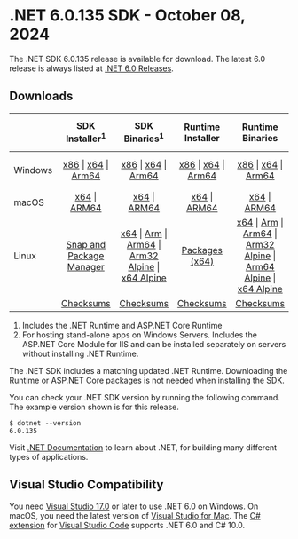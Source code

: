 # .NET 6.0.135 SDK - October 08, 2024

The .NET SDK 6.0.135 release is available for download. The latest 6.0 release is always listed at [.NET 6.0 Releases](../README.md).

## Downloads

|           | SDK Installer<sup>1</sup>                        | SDK Binaries<sup>1</sup>                 | Runtime Installer                                        | Runtime Binaries                                 | ASP.NET Core Runtime           |Windows Desktop Runtime          |
| --------- | :------------------------------------------:     | :----------------------:                 | :---------------------------:                            | :-------------------------:                      | :-----------------:            | :-----------------:            |
| Windows   | [x86][dotnet-sdk-win-x86.exe] \| [x64][dotnet-sdk-win-x64.exe] \| [Arm64][dotnet-sdk-win-arm64.exe] | [x86][dotnet-sdk-win-x86.zip] \| [x64][dotnet-sdk-win-x64.zip] \|  [Arm64][dotnet-sdk-win-arm64.zip] | [x86][dotnet-runtime-win-x86.exe] \| [x64][dotnet-runtime-win-x64.exe] \| [Arm64][dotnet-runtime-win-arm64.exe] | [x86][dotnet-runtime-win-x86.zip] \| [x64][dotnet-runtime-win-x64.zip] \| [Arm64][dotnet-runtime-win-arm64.zip] | [x86][aspnetcore-runtime-win-x86.exe] \| [x64][aspnetcore-runtime-win-x64.exe] \|<br/> [Hosting Bundle][dotnet-hosting-win.exe]<sup>2</sup> | [x86][windowsdesktop-runtime-win-x86.exe] \| [x64][windowsdesktop-runtime-win-x64.exe] \| [Arm64][windowsdesktop-runtime-win-arm64.exe] |
| macOS     | [x64][dotnet-sdk-osx-x64.pkg] \| [ARM64][dotnet-sdk-osx-arm64.pkg] | [x64][dotnet-sdk-osx-x64.tar.gz] \| [ARM64][dotnet-sdk-osx-arm64.tar.gz]  | [x64][dotnet-runtime-osx-x64.pkg] \| [ARM64][dotnet-runtime-osx-arm64.pkg] | [x64][dotnet-runtime-osx-x64.tar.gz] \| [ARM64][dotnet-runtime-osx-arm64.tar.gz]| [x64][aspnetcore-runtime-osx-x64.tar.gz] \| [ARM64][aspnetcore-runtime-osx-arm64.tar.gz] | - |<sup>1</sup>
| Linux     |  [Snap and Package Manager](../install-linux.md)  | [x64][dotnet-sdk-linux-x64.tar.gz] \| [Arm][dotnet-sdk-linux-arm.tar.gz]  \| [Arm64][dotnet-sdk-linux-arm64.tar.gz] \| [Arm32 Alpine][dotnet-sdk-linux-musl-arm.tar.gz]  \| [x64 Alpine][dotnet-sdk-linux-musl-x64.tar.gz] | [Packages (x64)][linux-packages] | [x64][dotnet-runtime-linux-x64.tar.gz] \| [Arm][dotnet-runtime-linux-arm.tar.gz] \| [Arm64][dotnet-runtime-linux-arm64.tar.gz] \| [Arm32 Alpine][dotnet-runtime-linux-musl-arm.tar.gz] \| [Arm64 Alpine][dotnet-runtime-linux-musl-arm64.tar.gz] \| [x64 Alpine][dotnet-runtime-linux-musl-x64.tar.gz]  | [x64][aspnetcore-runtime-linux-x64.tar.gz]<sup>1</sup>  \| [Arm][aspnetcore-runtime-linux-arm.tar.gz]<sup>1</sup> \| [Arm64][aspnetcore-runtime-linux-arm64.tar.gz]<sup>1</sup> \| [x64 Alpine][aspnetcore-runtime-linux-musl-x64.tar.gz] | - | <sup>1</sup> |
|  | [Checksums][checksums-sdk]                             | [Checksums][checksums-sdk]                                      | [Checksums][checksums-runtime]                             | [Checksums][checksums-runtime]  | [Checksums][checksums-runtime]  | [Checksums][checksums-runtime]

1. Includes the .NET Runtime and ASP.NET Core Runtime
2. For hosting stand-alone apps on Windows Servers. Includes the ASP.NET Core Module for IIS and can be installed separately on servers without installing .NET Runtime.

The .NET SDK includes a matching updated .NET Runtime. Downloading the Runtime or ASP.NET Core packages is not needed when installing the SDK.

You can check your .NET SDK version by running the following command. The example version shown is for this release.

```console
$ dotnet --version
6.0.135
```

Visit [.NET Documentation](https://learn.microsoft.com/dotnet/core/) to learn about .NET, for building many different types of applications.

## Visual Studio Compatibility

You need [Visual Studio 17.0](https://visualstudio.microsoft.com) or later to use .NET 6.0 on Windows. On macOS, you need the latest version of [Visual Studio for Mac](https://visualstudio.microsoft.com/vs/mac/). The [C# extension](https://code.visualstudio.com/docs/languages/dotnet) for [Visual Studio Code](https://code.visualstudio.com/) supports .NET 6.0 and C# 10.0.

[blob-runtime]: https://dotnetcli.blob.core.windows.net/dotnet/Runtime/
[blob-sdk]: https://dotnetcli.blob.core.windows.net/dotnet/Sdk/
[release-notes]: 6.0.135.md

[checksums-runtime]: https://dotnetcli.blob.core.windows.net/dotnet/checksums/6.0.35-sha.txt
[checksums-sdk]: https://dotnetcli.blob.core.windows.net/dotnet/checksums/6.0.35-sha.txt

[linux-install]: https://learn.microsoft.com/dotnet/core/install/linux

[dotnet-blog]:  https://devblogs.microsoft.com/dotnet/May-2024-updates/
[aspnet-blog]: https://devblogs.microsoft.com/dotnet/announcing-asp-net-core-in-net-6/
[maui-blog]: https://devblogs.microsoft.com/dotnet/update-on-dotnet-maui/
[linux-packages]: ../install-linux.md



[//]: # ( Runtime 6.0.35)
[dotnet-runtime-linux-arm.tar.gz]: https://download.visualstudio.microsoft.com/download/pr/2c52af07-c968-4edd-acb7-766d81766809/9de0174ec8abfc27498b763c0e1bd370/dotnet-runtime-6.0.35-linux-arm.tar.gz
[dotnet-runtime-linux-arm64.tar.gz]: https://download.visualstudio.microsoft.com/download/pr/8f344652-6b7e-4136-b6ca-c1a46d998835/e00bad479ac747a8ddc90e7d006aaa52/dotnet-runtime-6.0.35-linux-arm64.tar.gz
[dotnet-runtime-linux-musl-arm.tar.gz]: https://download.visualstudio.microsoft.com/download/pr/4355d376-a0b5-4b33-8a80-3171b45100bb/d8ee2b66411370f06b55daaaa8bbac4f/dotnet-runtime-6.0.35-linux-musl-arm.tar.gz
[dotnet-runtime-linux-musl-arm64.tar.gz]: https://download.visualstudio.microsoft.com/download/pr/b737d8bf-ec51-490b-a86d-fd6309965ed4/c2631e668020a1114fd5aa54adabb19f/dotnet-runtime-6.0.35-linux-musl-arm64.tar.gz
[dotnet-runtime-linux-musl-x64.tar.gz]: https://download.visualstudio.microsoft.com/download/pr/30443c06-a028-4ccc-88b0-8a98691ec823/d0ee93efc931577aa00eabf7cfea98ad/dotnet-runtime-6.0.35-linux-musl-x64.tar.gz
[dotnet-runtime-linux-x64.tar.gz]: https://download.visualstudio.microsoft.com/download/pr/79e3d66e-14b8-4c20-9816-37c0c0964c8c/98ed84be388dfa1a7db279e9beefbee8/dotnet-runtime-6.0.35-linux-x64.tar.gz
[dotnet-runtime-osx-arm64.pkg]: https://download.visualstudio.microsoft.com/download/pr/58978ceb-5de3-49e2-b571-972825b08f0a/f1bd9b1bb5b25b8c9cee40ed9a3d8023/dotnet-runtime-6.0.35-osx-arm64.pkg
[dotnet-runtime-osx-arm64.tar.gz]: https://download.visualstudio.microsoft.com/download/pr/079437b4-612a-4a5e-be11-decf9fd90666/1932ebb2603542a3b647d958c9412824/dotnet-runtime-6.0.35-osx-arm64.tar.gz
[dotnet-runtime-osx-x64.pkg]: https://download.visualstudio.microsoft.com/download/pr/26920664-d754-4f76-9c99-e69116348e82/a40315371cc607c9f18478c93f2a676a/dotnet-runtime-6.0.35-osx-x64.pkg
[dotnet-runtime-osx-x64.tar.gz]: https://download.visualstudio.microsoft.com/download/pr/55a4f552-2e06-4ecf-bb99-873cc072646f/0b2a5a90c60e8ceb862aa7f7160cf0e8/dotnet-runtime-6.0.35-osx-x64.tar.gz
[dotnet-runtime-win-arm64.exe]: https://download.visualstudio.microsoft.com/download/pr/a223c45b-4777-4056-aea2-653c576d8115/bf8af63c6e625be4afa85ec093e81e65/dotnet-runtime-6.0.35-win-arm64.exe
[dotnet-runtime-win-arm64.zip]: https://download.visualstudio.microsoft.com/download/pr/1066aa1a-7ef7-479f-b503-e70de2870136/0155525b5873f4f56085b755c476551f/dotnet-runtime-6.0.35-win-arm64.zip
[dotnet-runtime-win-x64.exe]: https://download.visualstudio.microsoft.com/download/pr/c4f65621-b36b-46a9-8380-d5b660bef27e/0185fd72055dcdca86166b99add71686/dotnet-runtime-6.0.35-win-x64.exe
[dotnet-runtime-win-x64.zip]: https://download.visualstudio.microsoft.com/download/pr/1c020376-0cd2-47c5-81b6-136c7a12886c/665f124707f1e9373110cf36bec859aa/dotnet-runtime-6.0.35-win-x64.zip
[dotnet-runtime-win-x86.exe]: https://download.visualstudio.microsoft.com/download/pr/a90fb5dc-f488-400e-85ca-843a13640f56/483d24638cc2bedaddab43734aa2e447/dotnet-runtime-6.0.35-win-x86.exe
[dotnet-runtime-win-x86.zip]: https://download.visualstudio.microsoft.com/download/pr/03918769-c10a-437d-9906-ebf7c5d0e77d/f49b6a1b975056324396d746bf9aea2a/dotnet-runtime-6.0.35-win-x86.zip

[//]: # ( WindowsDesktop 6.0.35)
[windowsdesktop-runtime-win-arm64.exe]: https://download.visualstudio.microsoft.com/download/pr/59aa44e0-fc7b-49e3-a47b-9b9b186e5716/f819ee6c199b807772b9d313317a0c39/windowsdesktop-runtime-6.0.35-win-arm64.exe
[windowsdesktop-runtime-win-arm64.zip]: https://download.visualstudio.microsoft.com/download/pr/86cfce34-0c0c-4b96-b83c-1a3d19a34e92/0980a4955f6b392caa71045be17b5a55/windowsdesktop-runtime-6.0.35-win-arm64.zip
[windowsdesktop-runtime-win-x64.exe]: https://download.visualstudio.microsoft.com/download/pr/0bfb4b48-9221-491f-8157-eed2307f13e6/3d7890b36ae32759d141633afd43787e/windowsdesktop-runtime-6.0.35-win-x64.exe
[windowsdesktop-runtime-win-x64.zip]: https://download.visualstudio.microsoft.com/download/pr/68d58272-acee-4909-a46c-0a5984d52d1a/648e6164e93a6aebf9bdf88438a5155b/windowsdesktop-runtime-6.0.35-win-x64.zip
[windowsdesktop-runtime-win-x86.exe]: https://download.visualstudio.microsoft.com/download/pr/1ae73e99-0083-4dbb-b0c1-438385f1b593/3dadc5bcb35f51e35741ecb4429f51be/windowsdesktop-runtime-6.0.35-win-x86.exe
[windowsdesktop-runtime-win-x86.zip]: https://download.visualstudio.microsoft.com/download/pr/dee59629-61ec-4ca4-9cf8-e46f58ecb616/5df2e2530116a5b3901c2f7f3eb0d70c/windowsdesktop-runtime-6.0.35-win-x86.zip

[//]: # ( ASP 6.0.35)
[aspnetcore-runtime-linux-arm.tar.gz]: https://download.visualstudio.microsoft.com/download/pr/44b0aa96-3ad1-4406-946f-680e9a52897b/8a6b84db7a63924f98b4197ce07313be/aspnetcore-runtime-6.0.35-linux-arm.tar.gz
[aspnetcore-runtime-linux-arm64.tar.gz]: https://download.visualstudio.microsoft.com/download/pr/5b5b9407-22c3-4ea4-aefe-c958ea78e7d1/1abb142a2ff944d822d133af369dbe21/aspnetcore-runtime-6.0.35-linux-arm64.tar.gz
[aspnetcore-runtime-linux-musl-arm.tar.gz]: https://download.visualstudio.microsoft.com/download/pr/5d62f7bf-a359-4213-9801-a6e625abcd5f/3d21aef16435231e8dba45d9d97b66f4/aspnetcore-runtime-6.0.35-linux-musl-arm.tar.gz
[aspnetcore-runtime-linux-musl-arm64.tar.gz]: https://download.visualstudio.microsoft.com/download/pr/fd8b54ab-b3da-4bbc-8cad-e15955a61813/f8afd41bb9cf46a39da72177b56b3a29/aspnetcore-runtime-6.0.35-linux-musl-arm64.tar.gz
[aspnetcore-runtime-linux-musl-x64.tar.gz]: https://download.visualstudio.microsoft.com/download/pr/69cd357d-c16c-4578-a109-8fbcdd5f0e30/9c6b46794e4c784fdec1990ffeffb021/aspnetcore-runtime-6.0.35-linux-musl-x64.tar.gz
[aspnetcore-runtime-linux-x64.tar.gz]: https://download.visualstudio.microsoft.com/download/pr/ccdb3628-8f55-411b-b0f1-669d42604ad8/81283ab8762aaab1be72772711f07f86/aspnetcore-runtime-6.0.35-linux-x64.tar.gz
[aspnetcore-runtime-osx-arm64.tar.gz]: https://download.visualstudio.microsoft.com/download/pr/ebda945e-7bb9-4079-b4f2-6a444bbc8d4c/1b7c0b929586db13610d8613329a9fba/aspnetcore-runtime-6.0.35-osx-arm64.tar.gz
[aspnetcore-runtime-osx-x64.tar.gz]: https://download.visualstudio.microsoft.com/download/pr/12e0840c-f541-4796-9b7d-7c4568f6af78/41fd0ea7532a0f0e26a6a8755103856e/aspnetcore-runtime-6.0.35-osx-x64.tar.gz
[aspnetcore-runtime-win-arm64.zip]: https://download.visualstudio.microsoft.com/download/pr/0de26bd3-0723-4baa-93a0-11a6c5d841bc/9baf020b1066d99d02773d5170829e1f/aspnetcore-runtime-6.0.35-win-arm64.zip
[aspnetcore-runtime-win-x64.exe]: https://download.visualstudio.microsoft.com/download/pr/0f4f225d-77c1-47e4-be10-aece9616dae5/f6dc39b1e9c4885c9ecac992bd159871/aspnetcore-runtime-6.0.35-win-x64.exe
[aspnetcore-runtime-win-x64.zip]: https://download.visualstudio.microsoft.com/download/pr/269069a3-74ce-4a22-a86f-68e9ef4d165c/ac7bb38de17413a4a30d616c4c7fba98/aspnetcore-runtime-6.0.35-win-x64.zip
[aspnetcore-runtime-win-x86.exe]: https://download.visualstudio.microsoft.com/download/pr/211dee9b-dd5e-48a3-ab5d-7f89464f12d0/768a2d923d1b5ee0cf58890289cda879/aspnetcore-runtime-6.0.35-win-x86.exe
[aspnetcore-runtime-win-x86.zip]: https://download.visualstudio.microsoft.com/download/pr/6ea5169a-23b0-4635-869c-e409461c1641/5fd48c3623b5346ba3f237636882611e/aspnetcore-runtime-6.0.35-win-x86.zip
[dotnet-hosting-win.exe]: https://download.visualstudio.microsoft.com/download/pr/59c72253-7750-4f34-8804-4fb326754c4f/b83a6a459d49b6127757b4f873ba459f/dotnet-hosting-6.0.35-win.exe

[//]: # ( SDK 6.0.135)
[dotnet-sdk-linux-arm.tar.gz]: https://download.visualstudio.microsoft.com/download/pr/dfdf3287-c7bd-42be-9bbe-caeb66babde2/c611e2e9ea33fa8fd38f56fac2b185aa/dotnet-sdk-6.0.135-linux-arm.tar.gz
[dotnet-sdk-linux-arm64.tar.gz]: https://download.visualstudio.microsoft.com/download/pr/26d70255-74d7-4d66-81e2-529690046f82/701bfc25c386baea4bfcc727c9790b81/dotnet-sdk-6.0.135-linux-arm64.tar.gz
[dotnet-sdk-linux-musl-arm.tar.gz]: https://download.visualstudio.microsoft.com/download/pr/1bec17df-b72b-4c12-a2b6-c994a956fa68/11909df0d405b09250451b8392eaa953/dotnet-sdk-6.0.135-linux-musl-arm.tar.gz
[dotnet-sdk-linux-musl-arm64.tar.gz]: https://download.visualstudio.microsoft.com/download/pr/350dc511-d24e-4435-a503-97cb85bc2e10/9adae96f67f61a23a47a73165a55117a/dotnet-sdk-6.0.135-linux-musl-arm64.tar.gz
[dotnet-sdk-linux-musl-x64.tar.gz]: https://download.visualstudio.microsoft.com/download/pr/97d9a05f-760a-43a3-84c2-d401617a76b7/17811377c44145af03fab8023b8b1661/dotnet-sdk-6.0.135-linux-musl-x64.tar.gz
[dotnet-sdk-linux-x64.tar.gz]: https://download.visualstudio.microsoft.com/download/pr/69e35e96-d24c-45c9-a653-ea977a7e2a22/f31e9851ba9b2524740bf9d8b5a9af70/dotnet-sdk-6.0.135-linux-x64.tar.gz
[dotnet-sdk-osx-arm64.pkg]: https://download.visualstudio.microsoft.com/download/pr/3763dff2-8067-40bc-8724-61ac82cb41d7/fe958d7571c66e77accdd05316cf2e74/dotnet-sdk-6.0.135-osx-arm64.pkg
[dotnet-sdk-osx-arm64.tar.gz]: https://download.visualstudio.microsoft.com/download/pr/82ff3f30-674d-4b21-94c1-9dc86a365a35/49c84376a1478ce39a77447e1b0925fe/dotnet-sdk-6.0.135-osx-arm64.tar.gz
[dotnet-sdk-osx-x64.pkg]: https://download.visualstudio.microsoft.com/download/pr/1f63509f-eddb-4ae6-9381-9c3ad8773e32/bd204fe80fa620bba612dfe10b2d99b6/dotnet-sdk-6.0.135-osx-x64.pkg
[dotnet-sdk-osx-x64.tar.gz]: https://download.visualstudio.microsoft.com/download/pr/22a4f335-6027-4d0e-a3bf-8ae061a5c958/8c710aceee7279ed15e5acdcaff49589/dotnet-sdk-6.0.135-osx-x64.tar.gz
[dotnet-sdk-win-arm64.exe]: https://download.visualstudio.microsoft.com/download/pr/93c3d7af-b17e-4441-ba02-5533dc73323b/8a039fde95e06aadfa796f6806fd4186/dotnet-sdk-6.0.135-win-arm64.exe
[dotnet-sdk-win-arm64.zip]: https://download.visualstudio.microsoft.com/download/pr/ffae2cd8-7683-43b1-b2c6-b3aec6debcac/1da7199e689db3d9a0a4bfd120ab3258/dotnet-sdk-6.0.135-win-arm64.zip
[dotnet-sdk-win-x64.exe]: https://download.visualstudio.microsoft.com/download/pr/79832cfb-b56c-4f36-85c7-91cdc251cbc8/c93dd5ffade76c16a3a6ffbf350431bb/dotnet-sdk-6.0.135-win-x64.exe
[dotnet-sdk-win-x64.zip]: https://download.visualstudio.microsoft.com/download/pr/b5819216-9b4d-4ee5-af70-5b5b0dc1bd01/09387a3a807f63227ae90713a21029f3/dotnet-sdk-6.0.135-win-x64.zip
[dotnet-sdk-win-x86.exe]: https://download.visualstudio.microsoft.com/download/pr/123f1688-ed93-4930-a7a9-143ec7a753e4/3fc0841f3acaf05015b35b58aecbdc37/dotnet-sdk-6.0.135-win-x86.exe
[dotnet-sdk-win-x86.zip]: https://download.visualstudio.microsoft.com/download/pr/8ae5a327-8ce1-4c25-b26b-a255f95044b3/c5bcef97a750c9afa4b3f107908376e2/dotnet-sdk-6.0.135-win-x86.zip
